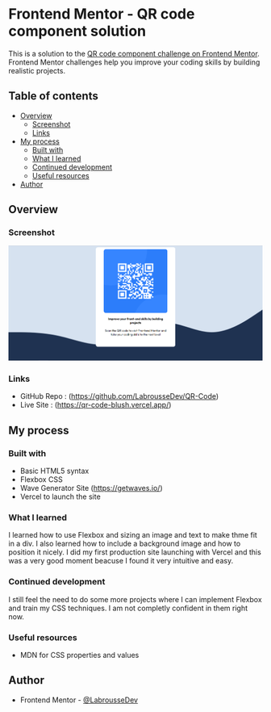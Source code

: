 # Frontend Mentor - QR code component solution

This is a solution to the [QR code component challenge on Frontend Mentor](https://www.frontendmentor.io/challenges/qr-code-component-iux_sIO_H). Frontend Mentor challenges help you improve your coding skills by building realistic projects. 

## Table of contents

- [Overview](#overview)
  - [Screenshot](#screenshot)
  - [Links](#links)
- [My process](#my-process)
  - [Built with](#built-with)
  - [What I learned](#what-i-learned)
  - [Continued development](#continued-development)
  - [Useful resources](#useful-resources)
- [Author](#author)

## Overview

### Screenshot

![](./screenshot.png)

### Links

- GitHub Repo : (https://github.com/LabrousseDev/QR-Code)
- Live Site : (https://qr-code-blush.vercel.app/)

## My process

### Built with

- Basic HTML5 syntax
- Flexbox CSS
- Wave Generator Site (https://getwaves.io/)
- Vercel to launch the site

### What I learned

I learned how to use Flexbox and sizing an image and text to make thme fit in a div.
I also learned how to include a background image and how to position it nicely.
I did my first production site launching with Vercel and this was a very good moment beacuse I found it very intuitive and easy.


### Continued development
I still feel the need to do some more projects where I can implement Flexbox and train my CSS techniques. I am not completly confident in them right now.

### Useful resources

- MDN for CSS properties and values

## Author

- Frontend Mentor - [@LabrousseDev](https://www.frontendmentor.io/profile/LabrousseDev)

